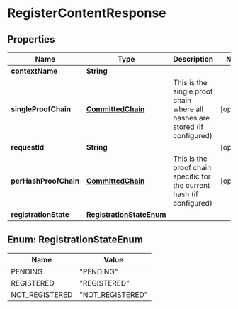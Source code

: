 
# RegisterContentResponse

## Properties
Name | Type | Description | Notes
------------ | ------------- | ------------- | -------------
**contextName** | **String** |  | 
**singleProofChain** | [**CommittedChain**](CommittedChain.md) | This is the single proof chain where all hashes are stored (if configured) |  [optional]
**requestId** | **String** |  |  [optional]
**perHashProofChain** | [**CommittedChain**](CommittedChain.md) | This is the proof chain specific for the current hash (if configured) |  [optional]
**registrationState** | [**RegistrationStateEnum**](#RegistrationStateEnum) |  | 


<a name="RegistrationStateEnum"></a>
## Enum: RegistrationStateEnum
Name | Value
---- | -----
PENDING | &quot;PENDING&quot;
REGISTERED | &quot;REGISTERED&quot;
NOT_REGISTERED | &quot;NOT_REGISTERED&quot;



